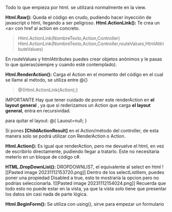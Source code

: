 Todo lo que empieza por html. se utilizará normalmente en la view.

**Html.Raw():** Queda el código en crudo, pudiendo hacer inyección de javascript o html, llegando a ser peligroso.
**Html.ActionLink():** Te crea un \<a\> con href al action en concreto.

>Html.ActionLink(NombreTexto,Action,Controller)
>Html.ActionLink(NombreTexto,Action,Controller,routeValues,HtmlAttributeValues)

En routeValues y htmlAttributes puedes crear objetos anónimos y le pasas lo que quieras(siempre y cuando esté contemplado).

**Html.RenderAction():** Carga el Action en el momento del código en el cual se llame al método, se utiliza entre @\{\}
>@\{Html.ActionLink(Action);\}

IMPORTANTE
Hay que tener cuidado de poner este renderAction en **el layout general** , ya que si rederizamos un Action que carga **el layout general**, entra en recursividad.

para quitar el layout:
@{
	Lauout=null;
}

Si pones **\[ChildActionResult\]** en el Action/método del controller, de esta manera solo se podrá utilizar con RenderAction o Action.

**Html.Action():** Es igual que renderAction, pero me devuelve el html, en vez de escribirlo directamente, pudiendo llegar a tratarlo.
Este no necesitaria meterlo en un bloque de código c#.

**HTML.DropDownList():**
DROPDOWNLIST, el equivalente al select en html
![[Pasted image 20231112153720.png]]
Dentro de los selectListItem, puedes poner una propiedad Disabled a true, esto te mostraría la opcion pero no podrías seleccionarla.
![[Pasted image 20231112154024.png]]
Recuerda que todo esto no puede estar en la vista, ya que la vista solo tiene que presentar los datos sin casi nada de parte lógica.

**Html.BeginForm():** Se utiliza con using(), sirve para empezar un formulario
